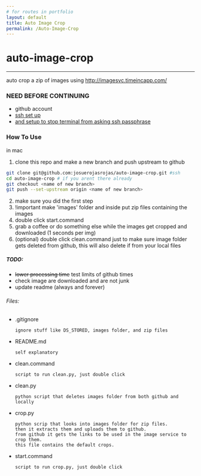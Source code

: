 ```yaml
---
# for routes in portfolio
layout: default
title: Auto Image Crop
permalink: /Auto-Image-Crop
---
```

# auto-image-crop
------
auto crop a zip of images using http://imagesvc.timeincapp.com/

### NEED BEFORE CONTINUING
- github account
- [ssh set up](https://help.github.com/articles/generating-a-new-ssh-key-and-adding-it-to-the-ssh-agent/)
- [and setup to stop terminal from asking ssh passphrase](https://stackoverflow.com/questions/10032461/git-keeps-asking-me-for-my-ssh-key-passphrase)


### How To Use
in mac
1. clone this repo and make a new branch and push upstream to github
  ```bash
  git clone git@github.com:josuerojasrojas/auto-image-crop.git #ssh
  cd auto-image-crop # if you arent there already
  git checkout <name of new branch>
  git push --set-upstream origin <name of new branch>
  ```
2. make sure you did the first step
3. !important make 'images' folder and inside put zip files containing the images
4. double click start.command
5. grab a coffee or do something else while the images get cropped and downloaded (1 seconds per img)
6. (optional) double click clean.command just to make sure image folder gets deleted from github, this will also delete if from your local files

##### TODO:
- ~~lower processing time~~ test limits of github times
- check image are downloaded and are not junk
- update readme (always and forever)

###### Files:
- .gitignore
   ```
   ignore stuff like DS_STORED, images folder, and zip files
   ```
- README.md
   ```
   self explanatory
   ```
- clean.command
  ```
  script to run clean.py, just double click
  ```
- clean.py
  ```
  python script that deletes images folder from both github and locally
  ```
- crop.py
   ```
   python scrip that looks into images folder for zip files. 
   then it extracts them and uploads them to github. 
   from github it gets the links to be used in the image service to crop them. 
   this file contains the default crops.
   ```
- start.command 
  ```
  script to run crop.py, just double click
  ```
